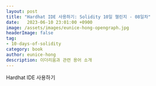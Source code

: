 ```yaml
---
layout: post
title: "Hardhat IDE 사용하기: Solidity 10일 챌린지 - 08일차"
date:   2023-06-10 23:01:00 +0900
image: /assets/images/eunice-hong-opengraph.jpg
headerImage: false
tag:
- 10-days-of-solidity
category: book
author: eunice-hong
description: 이더리움과 관련 용어 소개
---
```


Hardhat IDE 사용하기
